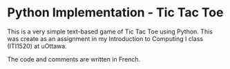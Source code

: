 # Python Implementation - Tic Tac Toe

This is a very simple text-based game of Tic Tac Toe using Python. This was create as an assignment in my Introduction to Computing I class (ITI1520) at uOttawa.

The code and comments are written in French.